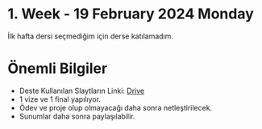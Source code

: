 # 1. Week - 19 February 2024 Monday

İlk hafta dersi seçmediğim için derse katılamadım.

# Önemli Bilgiler

* Deste Kullanılan Slaytların Linki: [Drive](https://drive.google.com/drive/folders/1g2fspSpp3raRh1tu6MaoZq5vuuT3c-eD)
* 1 vize ve 1 final yapılıyor.  
* Ödev ve proje olup olmayacağı daha sonra netleştirilecek.  
* Sunumlar daha sonra paylaşılabilir.

